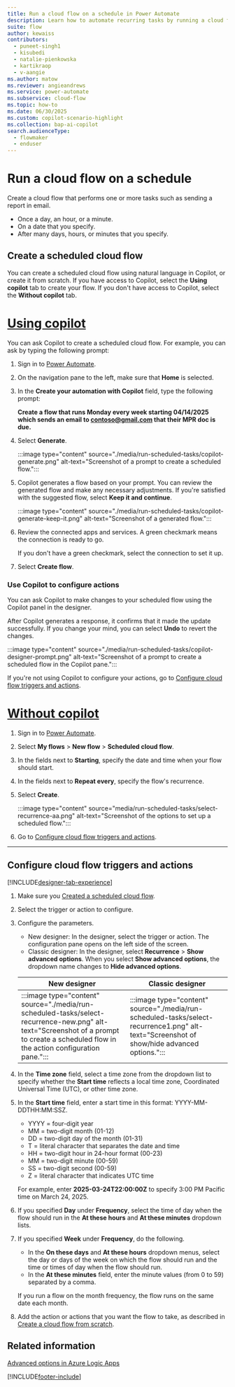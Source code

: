 ```yaml
---
title: Run a cloud flow on a schedule in Power Automate
description: Learn how to automate recurring tasks by running a cloud flow on a schedule, such as every day or every hour.
suite: flow
author: kewaiss
contributors:
  - puneet-singh1
  - kisubedi
  - natalie-pienkowska
  - kartikraop
  - v-aangie
ms.author: matow
ms.reviewer: angieandrews
ms.service: power-automate
ms.subservice: cloud-flow
ms.topic: how-to
ms.date: 06/30/2025
ms.custom: copilot-scenario-highlight
ms.collection: bap-ai-copilot
search.audienceType: 
  - flowmaker
  - enduser
---
```

# Run a cloud flow on a schedule

Create a cloud flow that performs one or more tasks such as sending a report in email.

- Once a day, an hour, or a minute.
- On a date that you specify.
- After many days, hours, or minutes that you specify.

## Create a scheduled cloud flow

You can create a scheduled cloud flow using natural language in Copilot, or create it from scratch. If you have access to Copilot, select the **Using copilot** tab to create your flow. If you don't have access to Copilot, select the **Without copilot** tab.

# [Using copilot](#tab/using-copilot)

You can ask Copilot to create a scheduled cloud flow. For example, you can ask by typing the following prompt:

1. Sign in to [Power Automate](https://make.powerautomate.com).
1. On the navigation pane to the left, make sure that **Home** is selected.
1. In the **Create your automation with Copilot** field, type the following prompt:

    **Create a flow that runs Monday every week starting 04/14/2025 which sends an email to contoso@gmail.com that their MPR doc is due.**

1. Select **Generate**.

    :::image type="content" source="./media/run-scheduled-tasks/copilot-generate.png" alt-text="Screenshot of a prompt to create a scheduled flow.":::

1. Copilot generates a flow based on your prompt. You can review the generated flow and make any necessary adjustments. If you're satisfied with the suggested flow, select **Keep it and continue**.

    :::image type="content" source="./media/run-scheduled-tasks/copilot-generate-keep-it.png" alt-text="Screenshot of a generated flow.":::

1. Review the connected apps and services. A green checkmark means the connection is ready to go.

    If you don't have a green checkmark, select the connection to set it up.

1. Select **Create flow**.

### Use Copilot to configure actions

You can ask Copilot to make changes to your scheduled flow using the Copilot panel in the designer.

After Copilot generates a response, it confirms that it made the update successfully. If you change your mind, you can select **Undo** to revert the changes.

:::image type="content" source="./media/run-scheduled-tasks/copilot-designer-prompt.png" alt-text="Screenshot of a prompt to create a scheduled flow in the Copilot pane.":::

If you're not using Copilot to configure your actions, go to [Configure cloud flow triggers and actions](#configure-advanced-options).

# [Without copilot](#tab/without-copilot)  

1. Sign in to [Power Automate](https://make.powerautomate.com).
1. Select **My flows** > **New flow** > **Scheduled cloud flow**.
1. In the fields next to **Starting**, specify the date and time when your flow should start.
1. In the fields next to **Repeat every**, specify the flow's recurrence.
1. Select **Create**.

    :::image type="content" source="media/run-scheduled-tasks/select-recurrence-aa.png" alt-text="Screenshot of the options to set up a scheduled flow.":::

1. Go to [Configure cloud flow triggers and actions](#configure-advanced-options).

---

## Configure cloud flow triggers and actions

[!INCLUDE[designer-tab-experience](./includes/designer-tab-experience.md)]

1. Make sure you [Created a scheduled cloud flow](#create-a-scheduled-cloud-flow).
1. Select the trigger or action to configure.
1. Configure the parameters.
    - New designer: In the designer, select the trigger or action. The configuration pane opens on the left side of the screen.
    - Classic designer: In the designer, select **Recurrence** > **Show advanced options**. When you select **Show advanced options**, the dropdown name changes to **Hide advanced options**.

    |New designer  |Classic designer  |
    |---------|---------|
    |:::image type="content" source="./media/run-scheduled-tasks/select-recurrence-new.png" alt-text="Screenshot of a prompt to create a scheduled flow in the action configuration pane.":::    | :::image type="content" source="./media/run-scheduled-tasks/select-recurrence1.png" alt-text="Screenshot of show/hide advanced options.":::        |

1. In the **Time zone** field, select a time zone from the dropdown list to specify whether the **Start time** reflects a local time zone, Coordinated Universal Time (UTC), or other time zone.
1. In the **Start time** field, enter a start time in this format: YYYY-MM-DDTHH:MM:SSZ.
    - YYYY = four-digit year
    - MM = two-digit month (01-12)
    - DD = two-digit day of the month (01-31)
    - T = literal character that separates the date and time
    - HH = two-digit hour in 24-hour format (00-23)
    - MM = two-digit minute (00-59)
    - SS = two-digit second (00-59)
    - Z = literal character that indicates UTC time

    For example, enter **2025-03-24T22:00:00Z** to specify 3:00 PM Pacific time on March 24, 2025.
1. If you specified **Day** under **Frequency**, select the time of day when the flow should run in the **At these hours** and **At these minutes** dropdown lists.
1. If you specified **Week** under **Frequency**, do the following.<br/>
    - In the **On these days** and **At these hours** dropdown menus, select the day or days of the week on which the flow should run and the time or times of day when the flow should run.
    - In the **At these minutes** field, enter the minute values (from 0 to 59) separated by a comma.

    If you run a flow on the month frequency, the flow runs on the same date each month.

1. Add the action or actions that you want the flow to take, as described in [Create a cloud flow from scratch](get-started-logic-flow.md).

## Related information

[Advanced options in Azure Logic Apps](/azure/connectors/connectors-native-recurrence)

[!INCLUDE[footer-include](includes/footer-banner.md)]
